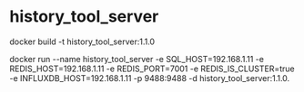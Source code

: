 # history_tool_server

docker build -t history_tool_server:1.1.0

docker run --name history_tool_server -e SQL_HOST=192.168.1.11 -e REDIS_HOST=192.168.1.11 -e REDIS_PORT=7001 -e REDIS_IS_CLUSTER=true -e INFLUXDB_HOST=192.168.1.11 -p 9488:9488 -d history_tool_server:1.1.0.